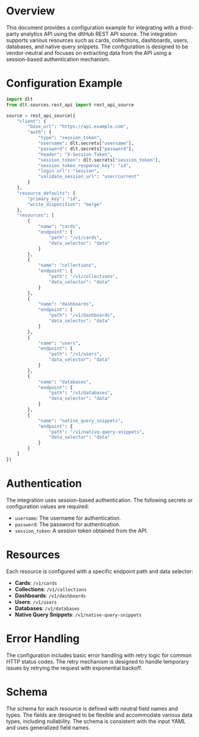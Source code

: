 # Overview

This document provides a configuration example for integrating with a third-party analytics API using the dltHub REST API source. The integration supports various resources such as cards, collections, dashboards, users, databases, and native query snippets. The configuration is designed to be vendor-neutral and focuses on extracting data from the API using a session-based authentication mechanism.

# Configuration Example

```python
import dlt
from dlt.sources.rest_api import rest_api_source

source = rest_api_source({
    "client": {
        "base_url": "https://api.example.com",
        "auth": {
            "type": "session_token",
            "username": dlt.secrets["username"],
            "password": dlt.secrets["password"],
            "header": "X-Session-Token",
            "session_token": dlt.secrets["session_token"],
            "session_token_response_key": "id",
            "login_url": "session",
            "validate_session_url": "user/current"
        }
    },
    "resource_defaults": {
        "primary_key": "id",
        "write_disposition": "merge"
    },
    "resources": [
        {
            "name": "cards",
            "endpoint": {
                "path": "/v1/cards",
                "data_selector": "data"
            }
        },
        {
            "name": "collections",
            "endpoint": {
                "path": "/v1/collections",
                "data_selector": "data"
            }
        },
        {
            "name": "dashboards",
            "endpoint": {
                "path": "/v1/dashboards",
                "data_selector": "data"
            }
        },
        {
            "name": "users",
            "endpoint": {
                "path": "/v1/users",
                "data_selector": "data"
            }
        },
        {
            "name": "databases",
            "endpoint": {
                "path": "/v1/databases",
                "data_selector": "data"
            }
        },
        {
            "name": "native_query_snippets",
            "endpoint": {
                "path": "/v1/native-query-snippets",
                "data_selector": "data"
            }
        }
    ]
})
```

# Authentication

The integration uses session-based authentication. The following secrets or configuration values are required:

- `username`: The username for authentication.
- `password`: The password for authentication.
- `session_token`: A session token obtained from the API.

# Resources

Each resource is configured with a specific endpoint path and data selector:

- **Cards**: `/v1/cards`
- **Collections**: `/v1/collections`
- **Dashboards**: `/v1/dashboards`
- **Users**: `/v1/users`
- **Databases**: `/v1/databases`
- **Native Query Snippets**: `/v1/native-query-snippets`

# Error Handling

The configuration includes basic error handling with retry logic for common HTTP status codes. The retry mechanism is designed to handle temporary issues by retrying the request with exponential backoff.

# Schema

The schema for each resource is defined with neutral field names and types. The fields are designed to be flexible and accommodate various data types, including nullability. The schema is consistent with the input YAML and uses generalized field names.